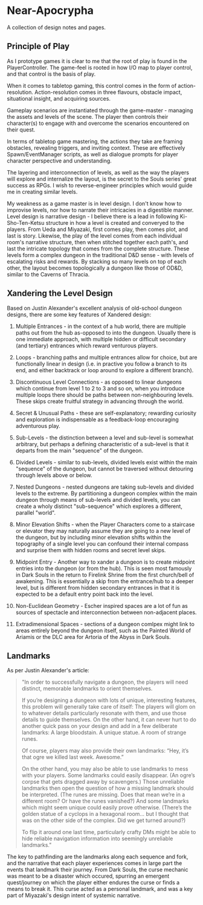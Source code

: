 # Near-Apocrypha
A collection of design notes and pages.

## Principle of Play
As I prototype games it is clear to me that the root of play is found in the PlayerController. The game-feel is rooted in how I/O map to player control, and that control is the basis of play. 

When it comes to tabletop gaming, this control comes in the form of action-resolution. Action-resolution comes in three flavours, obstacle impact, situational insight, and acquiring sources.

Gameplay scenarios are instantiated through the game-master - managing the assets and levels of the scene. The player then controls their character(s) to engage with and overcome the scenarios encountered on their quest.

In terms of tabletop game mastering, the actions they take are framing obstacles, revealing triggers, and inviting context. These are effectively Spawn/EventManager scripts, as well as dialogue prompts for player character perspective and understanding.

The layering and interconnection of levels, as well as the way the players will explore and internalize the layout, is the secret to the Souls series' great success as RPGs. I wish to reverse-engineer principles which would guide me in creating similar levels.

My weakness as a game master is in level design. I don't know how to improvise levels, nor how to narrate their intricacies in a digestible manner. Level design is narrative design - I believe there is a lead in following Ki-Sho-Ten-Ketsu structure in how a level is created and converyed to the players. From Ueda and Miyazaki, first comes play, then comes plot, and last is story. Likewise, the play of the level comes from each individual room's narrative structure, then when stitched together each path's, and last the intricate topology that comes from the complete structure. These levels form a complex dungeon in the traditional D&D sense - with levels of escalating risks and rewards. By stacking so many levels on top of each other, the layout becomes topologically a dungeon like those of OD&D, similar to the Caverns of Thracia.

## Xandering the Level Design
Based on Justin Alexander's excellent analysis of old-school dungeon designs, there are some key features of Xandered design:

1. Multiple Entrances - in the context of a hub world, there are multiple paths out from the hub as-opposed to into the dungeon. Usually there is one immediate approach, with multiple hidden or difficult secondary (and tertiary) entrances which reward venturous players.

2. Loops - branching paths and multiple entrances  allow for choice, but are functionally linear in design (i.e. in practive you follow a branch to its end, and either backtrack or loop around to explore a different branch). 

3. Discontinuous Level Connections - as opposed to linear dungeons which continue from level 1 to 2 to 3 and so on, when you introduce multiple loops there should be paths between non-neighbouring levels. These skips create fruitful strategy in advancing through the world.

4. Secret & Unusual Paths - these are self-explanatory; rewarding curiosity and exploration is indispensable as a feedback-loop encouraging adventurous play.

5. Sub-Levels - the distinction between a level and sub-level is somewhat arbitrary, but perhaps a defining characteristic of a sub-level is that it departs from the main "sequence" of the dungeon. 

6. Divided Levels - similar to sub-levels, divided levels exist within the main "sequence" of the dungeon, but cannot be traversed without detouring through levels above or below.

7. Nested Dungeons - nested dungeons are taking sub-levels and divided levels to the extreme. By partitioning a dungeon complex within the main dungeon through means of sub-levels and divided levels, you can create a wholy distinct "sub-sequence" which explores a different, parallel "world".

8. Minor Elevation Shifts - when the Player Characters come to a staircase or elevator they may naturally assume they are going to a new level of the dungeon, but by including minor elevation shifts within the topography of a single level you can confound their internal compass and surprise them with hidden rooms and secret level skips.

9. Midpoint Entry - Another way to xander a dungeon is to create midpoint entries into the dungeon (or from the hub). This is seen most famously in Dark Souls in the return to Firelink Shrine from the first church/bell of awakening. This is essentially a skip from the entrance/hub to a deeper level, but is different from hidden secondary entrances in that it is expected to be a default entry point back into the level.

10. Non-Euclidean Geometry - Escher inspired spaces are a lot of fun as sources of spectacle and interconnection between non-adjacent places. 

11. Extradimensional Spaces - sections of a dungeon comlpex might link to areas entirely beyond the dungeon itself, such as the Painted World of Ariamis or the DLC area for Artoria of the Abyss in Dark Souls.

## Landmarks

As per Justin Alexander's article:

<blockquote>
"In order to successfully navigate a dungeon, the players will need distinct, memorable landmarks to orient themselves.

If you’re designing a dungeon with lots of unique, interesting features, this problem will generally take care of itself: The players will glom on to whatever details particularly resonate with them, and use those details to guide themselves. On the other hand, it can never hurt to do another quick pass on your design and add in a few deliberate landmarks: A large bloodstain. A unique statue. A room of strange runes.

Of course, players may also provide their own landmarks: “Hey, it’s that ogre we killed last week. Awesome.”

On the other hand, you may also be able to use landmarks to mess with your players. Some landmarks could easily disappear. (An ogre’s corpse that gets dragged away by scavengers.) Those unreliable landmarks then open the question of how a missing landmark should be interpreted. (The runes are missing. Does that mean we’re in a different room? Or have the runes vanished?) And some landmarks which might seem unique could easily prove otherwise. (There’s the golden statue of a cyclops in a hexagonal room… but I thought that was on the other side of the complex. Did we get turned around?)

To flip it around one last time, particularly crafty DMs might be able to hide reliable navigation information into seemingly unreliable landmarks."
</blockquote>

The key to pathfinding are the landmarks along each sequence and fork, and the narrative that each player experiences comes in large part the events that landmark their journey. From Dark Souls, the curse mechanic was meant to be a disaster which occured, spurring an emergent quest/journey on which the player either endures the curse or finds a means to break it. This curse acted as a personal landmark, and was a key part of Miyazaki's design intent of systemic narrative.
